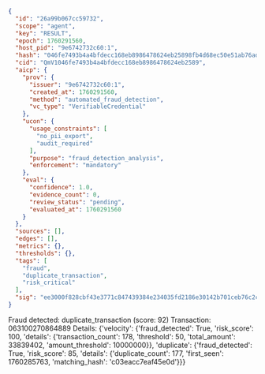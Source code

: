 ```json
{
  "id": "26a99b067cc59732",
  "scope": "agent",
  "key": "RESULT",
  "epoch": 1760291560,
  "host_pid": "9e6742732c60:1",
  "hash": "046fe7493b4a4bfdecc168eb8986478624eb25898fb4d68ec50e51ab76add222",
  "cid": "QmV1046fe7493b4a4bfdecc168eb8986478624eb2589",
  "aicp": {
    "prov": {
      "issuer": "9e6742732c60:1",
      "created_at": 1760291560,
      "method": "automated_fraud_detection",
      "vc_type": "VerifiableCredential"
    },
    "ucon": {
      "usage_constraints": [
        "no_pii_export",
        "audit_required"
      ],
      "purpose": "fraud_detection_analysis",
      "enforcement": "mandatory"
    },
    "eval": {
      "confidence": 1.0,
      "evidence_count": 0,
      "review_status": "pending",
      "evaluated_at": 1760291560
    }
  },
  "sources": [],
  "edges": [],
  "metrics": {},
  "thresholds": {},
  "tags": [
    "fraud",
    "duplicate_transaction",
    "risk_critical"
  ],
  "sig": "ee3000f828cbf43e3771c847439384e234035fd2186e30142b701ceb76c2c784"
}
```

Fraud detected: duplicate_transaction (score: 92)
Transaction: 063100270864889
Details: {'velocity': {'fraud_detected': True, 'risk_score': 100, 'details': {'transaction_count': 178, 'threshold': 50, 'total_amount': 33839402, 'amount_threshold': 10000000}}, 'duplicate': {'fraud_detected': True, 'risk_score': 85, 'details': {'duplicate_count': 177, 'first_seen': 1760285763, 'matching_hash': 'c03eacc7eaf45e0d'}}}